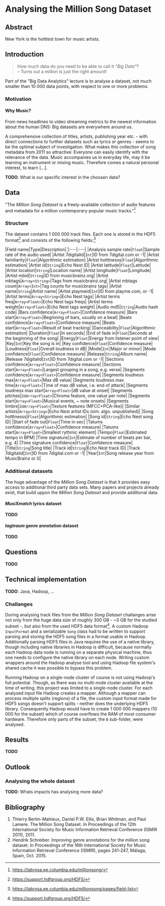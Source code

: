 # Analysing the Million Song Dataset

## Abstract

New York is the hotttest town for music artists.

## Introduction

> How much data do you need to be able to call it _"Big Data"_?  
> – Turns out a million is just the right amount!

Part of the "Big Data Analytics" lecture is to analyse a dataset, not much smaller than 10 000 data points, with respect to one or more  problems.

### Motivation

#### Why Music?

From news headlines to video streaming metrics to the newest information about the human DNS: Big datasets are everywhere around us.

A comprehensive collection of titles, artists, publishing year etc. - with direct connections to further datasets such as lyrics or genres - seems to be the optimal subject of investigation.
What makes this collection of song metadata from 2011 so attractive: Everyone can easily identify with the relevance of the data. Music accompanies us in everyday life, may it be learning an instrument or mixing music. 
Therefore comes a natural personal interest, to learn [...].

**TODO**: What is our specific interest in the choosen data?

## Data

"The _Million Song Dataset_ is a freely-available collection of audio features and metadata for a million contemporary popular music tracks."[^millionsong-home]

[^millionsong-home]: https://labrosa.ee.columbia.edu/millionsong/

### Structure

The dataset contains 1 000 000 track files. Each one is stored in the HDF5 format[^hdf5-home] and consists of the following fields:[^millionsong-field-list ]

|Field name|Type|Description|
|:---|:---|
|Analysis sample rate|`Float`|Sample rate of the audio used|
|Artist 7digitalid|`Int`|ID from 7digital.com or -1|
|Artist familiarity|`Float`|Algorithmic estimation|
|Artist hotttnesss|`Float`|Algorithmic estimation|
|Artist id|`String`|Echo Nest ID|
|Artist latitude|`Float`|Latitude|
|Artist location|`String`|Location name|
|Artist longitude|`Float`|Longitude|
|Artist mbid|`String`|ID from musicbrainz.org|
|Artist mbtags|`Array<String>`|Tags from musicbrainz.org|
|Artist mbtags count|`Array<Int>`|Tag counts for musicbrainz tags|
|Artist name|`String`|Artist name|
|Artist playmeid|`Int`|ID from playme.com, or -1|
|Artist terms|`Array<String>`|Echo Nest tags|
|Artist terms freq|`Array<Float>`|Echo Nest tags freqs|
|Artist terms weight|`Array<Float>`|Echo Nest tags weight|
|Audio md5|`String`|Audio hash code|
|Bars confidence|`Array<Float>`|Confidence measure|
|Bars start|`Array<Float>`|Beginning of bars, usually on a beat|
|Beats confidence|`Array<Float>`|Confidence measure|
|Beats start|`Array<Float>`|Result of beat tracking|
|Danceability|`Float`|Algorithmic estimation|
|Duration|`Float`|In seconds|
|End of fade in|`Float`|Seconds at the beginning of the song|
|Energy|`Float`|Energy from listener point of view|
|Key|`Int`|Key the song is in|
|Key confidence|`Float`|Confidence measure|
|Loudness|`Float`|Overall loudness in dB|
|Mode|`Int`|Major or minor|
|Mode confidence|`Float`|Confidence measure|
|Release|`String`|Album name|
|Release 7digitalid|`Int`|ID from 7digital.com or -1|
|Sections confidence|`Array<Float>`|Confidence measure|
|Sections start|`Array<Float>`|Largest grouping in a song, e.g. verse|
|Segments confidence|`Array<Float>`|Confidence measure|
|Segments loudness max|`Array<Float>`|Max dB value|
|Segments loudness max time|`Array<Float>`|Time of max dB value, i.e. end of attack|
|Segments loudness max start|`Array<Float>`|dB value at onset|
|Segments pitches|`2dArray<Float>`|Chroma feature, one value per note|
|Segments start|`Array<Float>`|Musical events, ~ note onsets|
|Segments timbre|`2dArray<Float>`|Texture features (MFCC+PCA-like)|
|Similar artists|`Array<String>`|Echo Nest artist IDs (sim. algo. unpublished)|
|Song hotttnesss|`Float`|Algorithmic estimation|
|Song id|`String`|Echo Nest song ID|
|Start of fade out|`Float`|Time in sec|
|Tatums confidence|`Array<Float>`|Confidence measure|
|Tatums start|`Array<Float>`|Smallest rythmic element|
|Tempo|`Float`|Estimated tempo in BPM|
|Time signature|`Int`|Estimate of number of beats per bar, e.g. 4|
|Time signature confidence|`Float`|Confidence measure|
|Title|`String`|Song title|
|Track id|`String`|Echo Nest track ID|
|Track 7digitalid|`Int`|ID from 7digital.com or -1|
|Year|`Int`|Song release year from MusicBrainz or 0|

[^millionsong-field-list]: https://labrosa.ee.columbia.edu/millionsong/pages/field-list
[^hdf5-home]: https://support.hdfgroup.org/HDF5/

### Additional datasets

The huge advantage of the _Million Song Dataset_ is that it provides easy access to additional third party data sets.
Many papers and projects already exist, that build uppon the _Million Song Dataset_ and provide additional data.

#### _MusiXmatch_ lyrics dataset

**TODO**

#### _tagtraum_ genre annotation dataset

**TODO**

## Questions

**TODO**

## Technical implementation

**TODO**: Java, Hadoop, ...

### Challanges

During analysing track files from the _Million Song Dataset_ challanges arise not only from the huge data size of roughly 300 GB - ~3 GB for the studied subset -, 
but also from the used HDF5 data format[^hdf5-home].
A custom Hadoop `InputFormat` and a serializable `Song` class had to be written to support parsing and storing the HDF5 song files in a format usable in Hadoop.
Additionally parsing HDF5 files in Java requires the use of a native library, though including native libraries in Hadoop is difficult, because normally each Hadoop data node is running on a separate physical machine, thus one needs to configure the native library on each node.
Writing custom wrappers around the Hadoop analyse tool and using Hadoop file system's shared cache it was possible to bypass this problem.

Running Hadoop on a single-node cluster of course is not using Hadoop's full potential. Though, as there was no multi-node cluster available at the time of writing, this project was limited to a single-node cluster.
For each analysed input file Hadoop creates a mapper. Although a mapper can process multiple splits (regions) of a file, the custom input format made for HDF5 songs doesn't support splits - neither does the underlying HDF5 library. Consequently Hadoop would have to create 1 000 000 mappers (10 000 for the subset) which of course overflows the RAM of most consumer hardware.
Therefore only parts of the subset, the `B` sub-folder, were analysed.

## Results

**TODO**

## Outlook
 
### Analysing the whole dataset

**TODO**: Whats impacts has analysing more data?

## Bibliography

1. Thierry Bertin-Mahieux, Daniel P.W. Ellis, Brian Whitman, and Paul Lamere. 
The Million Song Dataset. In Proceedings of the 12th International Society
for Music Information Retrieval Conference (ISMIR 2011), 2011.
2. Hendrik Schreiber. Improving genre annotations for the million song dataset. In Proceedings of the 16th International Society for Music Information Retrieval Conference (ISMIR), pages 241-247, Málaga, Spain, Oct. 2015.

